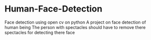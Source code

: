 # Human-Face-Detection
Face detection using open cv on python 
A project on face detection of human being 
The person with spectacles should have to remove there spectacles for detecting there face
